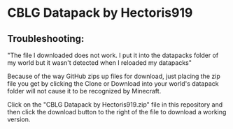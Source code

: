 # CBLG Datapack by Hectoris919


Troubleshooting:
----------------

"The file I downloaded does not work. I put it into the datapacks folder of my world but it wasn't detected when I reloaded my datapacks"

Because of the way GitHub zips up files for download, just placing the zip file you get by clicking the Clone or Download into your world's datapack folder will not cause it to be recognized by Minecraft.


Click on the "CBLG Datapack by Hectoris919.zip" file in this repository and then click the download button to the right of the file to download a working version.

